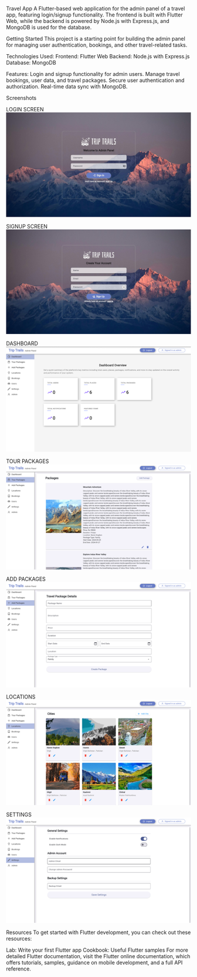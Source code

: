 Travel App
A Flutter-based web application for the admin panel of a travel app, featuring login/signup functionality. The frontend is built with Flutter Web, while the backend is powered by Node.js with Express.js, and MongoDB is used for the database.

Getting Started
This project is a starting point for building the admin panel for managing user authentication, bookings, and other travel-related tasks.

Technologies Used:
Frontend: Flutter Web
Backend: Node.js with Express.js
Database: MongoDB

Features:
Login and signup functionality for admin users.
Manage travel bookings, user data, and travel packages.
Secure user authentication and authorization.
Real-time data sync with MongoDB.

Screenshots

LOGIN SCREEN 
![img.png](img.png)

SIGNUP SCREEN
![img_1.png](img_1.png)

DASHBOARD
![img_2.png](img_2.png)

TOUR PACKAGES
![img_3.png](img_3.png)

ADD PACKAGES
![img_4.png](img_4.png)

LOCATIONS
![img_5.png](img_5.png)

SETTINGS
![img_6.png](img_6.png)

Resources
To get started with Flutter development, you can check out these resources:

Lab: Write your first Flutter app
Cookbook: Useful Flutter samples
For more detailed Flutter documentation, visit the Flutter online documentation, which offers tutorials, samples, guidance on mobile development, and a full API reference.
